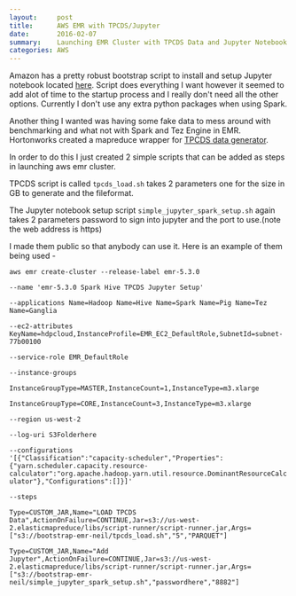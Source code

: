 ```yaml
---
layout:     post
title:      AWS EMR with TPCDS/Jupyter
date:       2016-02-07
summary:    Launching EMR Cluster with TPCDS Data and Jupyter Notebook
categories: AWS
---
```


<p>Amazon has a pretty robust bootstrap script to install and setup Jupyter notebook located <a href="https://aws.amazon.com/blogs/big-data/running-jupyter-notebook-and-jupyterhub-on-amazon-emr/">here</a>. Script does everything I want however it seemed to add alot of time to the startup process and I really don't need all the other options. Currently I don't use any extra python packages when using Spark.</p>
<p>Another thing I wanted was having some fake data to mess around with benchmarking and what not with Spark and Tez Engine in EMR. Hortonworks created a mapreduce wrapper for <a href="https://github.com/hortonworks/hive-testbench">TPCDS data generator</a>.</p>
<p>In order to do this I just created 2 simple scripts that can be added as steps in launching aws emr cluster.</p> 

<p>TPCDS script is called <code>tpcds_load.sh</code> takes 2 parameters one for the size in GB to generate and the fileformat.</p>
<p>The Jupyter notebook setup script <code>simple_jupyter_spark_setup.sh</code> again takes 2 parameters password to sign into jupyter and the port to use.(note the web address is https)</p>

<p>I made them public so that anybody can use it. Here is an example of them being used -</p>

 <code>aws emr create-cluster --release-label emr-5.3.0 \
       --name 'emr-5.3.0 Spark Hive TPCDS Jupyter Setup' \
         --applications Name=Hadoop Name=Hive Name=Spark Name=Pig Name=Tez Name=Ganglia \
           --ec2-attributes KeyName=hdpcloud,InstanceProfile=EMR_EC2_DefaultRole,SubnetId=subnet-77b00100 \
             --service-role EMR_DefaultRole \
               --instance-groups \
                   InstanceGroupType=MASTER,InstanceCount=1,InstanceType=m3.xlarge \
                       InstanceGroupType=CORE,InstanceCount=3,InstanceType=m3.xlarge \
                         --region us-west-2 \
                           --log-uri S3Folderhere \
                             --configurations '[{"Classification":"capacity-scheduler","Properties":{"yarn.scheduler.capacity.resource-calculator":"org.apache.hadoop.yarn.util.resource.DominantResourceCalculator"},"Configurations":[]}]' \
                               --steps \
                                 Type=CUSTOM_JAR,Name="LOAD TPCDS Data",ActionOnFailure=CONTINUE,Jar=s3://us-west-2.elasticmapreduce/libs/script-runner/script-runner.jar,Args=["s3://bootstrap-emr-neil/tpcds_load.sh","5","PARQUET"] \
                                   Type=CUSTOM_JAR,Name="Add Jupyter",ActionOnFailure=CONTINUE,Jar=s3://us-west-2.elasticmapreduce/libs/script-runner/script-runner.jar,Args=["s3://bootstrap-emr-neil/simple_jupyter_spark_setup.sh","passwordhere","8882"]</code>


